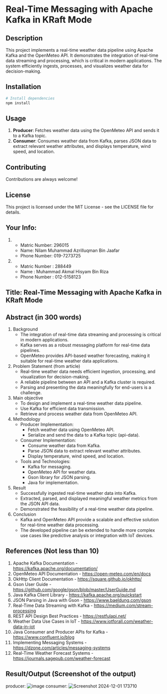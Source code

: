 # Real-Time Messaging with Apache Kafka in KRaft Mode

## Description
This project implements a real-time weather data pipeline using Apache Kafka and the OpenMeteo API. It demonstrates the integration of real-time data streaming and processing, which is critical in modern applications. The system efficiently ingests, processes, and visualizes weather data for decision-making.

## Installation
```bash
# Install dependencies
npm install
```

## Usage
1. **Producer**: Fetches weather data using the OpenMeteo API and sends it to a Kafka topic.
2. **Consumer**: Consumes weather data from Kafka, parses JSON data to extract relevant weather attributes, and displays temperature, wind speed, and location.

## Contributing
Contributions are always welcome!

## License
This project is licensed under the MIT License - see the LICENSE file for details.


## Your Info:
1. - Matric Number: 296015
   - Name: Nilam Muhammad Azrilluqman Bin Jaafar
   - Phone Number: 019-7273725     
     
2. - Matric Number : 288449
   - Name : Muhammad Akmal Hisyam Bin Riza
   - Phone Number : 012-5158123
   

## Title: Real-Time Messaging with Apache Kafka in KRaft Mode
## Abstract (in 300 words)
   1. Background
      - The integration of real-time data streaming and processing is critical in modern applications.
      - Kafka serves as a robust messaging platform for real-time data pipelines.
      - OpenMeteo provides API-based weather forecasting, making it suitable for real-time weather data applications.
   2. Problem Statement (from article)
      - Real-time weather data needs efficient ingestion, processing, and visualization for decision-making.
      - A reliable pipeline between an API and a Kafka cluster is required.
      - Parsing and presenting the data meaningfully for end-users is a challenge.
   3. Main objective
      - To design and implement a real-time weather data pipeline.
      - Use Kafka for efficient data transmission.
      - Retrieve and process weather data from OpenMeteo API.
   5. Methodology
      - Producer Implementation:
        - Fetch weather data using OpenMeteo API.
        - Serialize and send the data to a Kafka topic (api-data).
      - Consumer Implementation:
        - Consume weather data from Kafka.
        - Parse JSON data to extract relevant weather attributes.
        - Display temperature, wind speed, and location.
      - Tools and Technologies:
        - Kafka for messaging.
        - OpenMeteo API for weather data.
        - Gson library for JSON parsing.
        - Java for implementation.
   7. Result
      - Successfully ingested real-time weather data into Kafka.
      - Extracted, parsed, and displayed meaningful weather metrics from the JSON API data.
      - Demonstrated the feasibility of a real-time weather data pipeline.
   9. Conclusion
      - Kafka and OpenMeteo API provide a scalable and effective solution for real-time weather data processing.
      - The developed pipeline can be extended to handle more complex use cases like predictive analysis or integration with IoT devices.


## References (Not less than 10)
   1. Apache Kafka Documentation - https://kafka.apache.org/documentation/
   2. OpenMeteo API Documentation - https://open-meteo.com/en/docs
   3. OkHttp Client Documentation - https://square.github.io/okhttp/
   4. Gson User Guide - https://github.com/google/gson/blob/master/UserGuide.md
   5. Java Kafka Client Library - https://kafka.apache.org/quickstart
   6. JSON Parsing in Java with Gson - https://www.baeldung.com/gson
   7. Real-Time Data Streaming with Kafka - https://medium.com/stream-processing
   8. REST API Design Best Practices - https://restfulapi.net/
   9. Weather Data Use Cases in IoT - https://www.iotforall.com/weather-data-in-iot
   10. Java Consumer and Producer APIs for Kafka - https://www.confluent.io/blog
   11. Implementing Messaging Systems - https://dzone.com/articles/messaging-systems
   12. Real-Time Weather Forecast Systems - https://journals.sagepub.com/weather-forecast

## Result/Output (Screenshot of the output)
producer: ![image](https://github.com/user-attachments/assets/4f9d9b7a-9c54-448a-9446-5ab85f308fe3)
consumer: ![Screenshot 2024-12-01 173710](https://github.com/user-attachments/assets/23b319ef-edff-46a2-8cfe-223b4d011a10)



